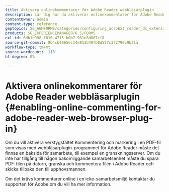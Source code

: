 ```yaml
---
title: Aktivera onlinekommentarer för Adobe Reader webbläsarplugin
description: Lär dig hur du aktiverar onlinekommentarer för Adobe Reader webbläsarplugin.
contentOwner: admin
content-type: reference
geptopics: SG_AEMFORMS/categories/configuring_acrobat_reader_dc_extensions
products: SG_EXPERIENCEMANAGER/6.5/FORMS
exl-id: 6db1e998-f810-4715-b0b7-981e8d807cf8
source-git-commit: 8b4cb4065ec14e813b49fb0d577c372790c9b21a
workflow-type: tm+mt
source-wordcount: '113'
ht-degree: 0%

---
```


# Aktivera onlinekommentarer för Adobe Reader webbläsarplugin {#enabling-online-commenting-for-adobe-reader-web-browser-plug-in}

Om du vill aktivera verktygsfältet Kommentering och markering i en PDF-fil som visas med webbläsarplugin-programmet för Adobe Reader måste det finnas en baksida för samarbete, till exempel en granskningsserver. Om du inte har tillgång till någon bakomliggande samarbetsenhet måste du spara PDF-filen på datorn, granska och kommentera filen i Adobe Reader och skicka tillbaka den till upphovsmannen.

Om det krävs kommentarer online i en icke-samarbetsmiljö kontaktar du supporten för Adobe om du vill ha mer information.
